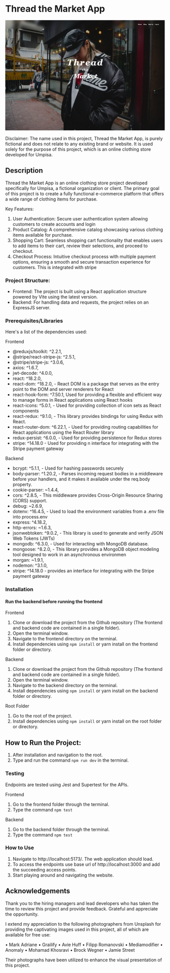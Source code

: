 # Thread the Market App

![Alt text](/thread-the-market.png?raw=true "Thread the Market")

Disclaimer: The name used in this project, Thread the Market App, is purely fictional and does not relate to any existing brand or website. It is used solely for the purpose of this project, which is an online clothing store developed for Umpisa.

## Description

Thread the Market App is an online clothing store project developed specifically for Umpisa, a fictional organization or client. The primary goal of this project is to create a fully functional e-commerce platform that offers a wide range of clothing items for purchase.

Key Features:

1. User Authentication: Secure user authentication system allowing customers to create accounts and login
2. Product Catalog: A comprehensive catalog showcasing various clothing items available for purchase.
3. Shopping Cart: Seamless shopping cart functionality that enables users to add items to their cart, review their selections, and proceed to checkout.
4. Checkout Process: Intuitive checkout process with multiple payment options, ensuring a smooth and secure transaction experience for customers. This is integrated with stripe

### Project Structure:

-   Frontend: The project is built using a React application structure powered by Vite using the latest version.
-   Backend: For handling data and requests, the project relies on an ExpressJS server.

### Prerequisites/Libraries

Here's a list of the dependencies used:

Frontend

-   @reduxjs/toolkit: ^2.2.1,
-   @stripe/react-stripe-js: ^2.5.1,
-   @stripe/stripe-js: ^3.0.6,
-   axios: ^1.6.7,
-   jwt-decode: ^4.0.0,
-   react: ^18.2.0,
-   react-dom: ^18.2.0, - React DOM is a package that serves as the entry point to the DOM and server renderers for React
-   react-hook-form: ^7.50.1, Used for providing a flexible and efficient way to manage forms in React applications using React hooks
-   react-icons: ^5.0.1, - Used for providing collection of icon sets as React components
-   react-redux: ^9.1.0, - This library provides bindings for using Redux with React.
-   react-router-dom: ^6.22.1, - Used for providing routing capabilities for React applications using the React Router library
-   redux-persist: ^6.0.0, - Used for providing persistence for Redux stores
-   stripe: ^14.18.0 - Used for providing n interface for integrating with the Stripe payment gateway

Backend

-   bcrypt: ^5.1.1, - Used for hashing passwords securely
-   body-parser: ^1.20.2, - Parses incoming request bodies in a middleware before your handlers, and it makes it available under the req.body property.
-   cookie-parser: ~1.4.4,
-   cors: ^2.8.5, - This middleware provides Cross-Origin Resource Sharing (CORS) support.
-   debug: ~2.6.9,
-   dotenv: ^16.4.5, - Used to load the environment variables from a .env file into process.env
-   express: ^4.18.2,
-   http-errors: ~1.6.3,
-   jsonwebtoken: ^9.0.2, - This library is used to generate and verify JSON Web Tokens (JWTs)
-   mongodb: ^6.3.0, - Used for interacting with MongoDB database.
-   mongoose: ^8.2.0, - This library provides a MongoDB object modeling tool designed to work in an asynchronous environmen
-   morgan: ~1.9.1,
-   nodemon: ^3.1.0,
-   stripe: ^14.18.0 - provides an interface for integrating with the Stripe payment gateway

### Installation

#### Run the backend before running the frontend

Frontend

1. Clone or download the project from the Github repository (The frontend and backend code are contained in a single folder).
2. Open the terminal window.
3. Navigate to the frontend directory on the terminal.
4. Install dependencies using <code>npm install</code> or yarn install on the frontend folder or directory.

Backend

1. Clone or download the project from the Github repository (The frontend and backend code are contained in a single folder).
2. Open the terminal window.
3. Navigate to the backend directory on the terminal.
4. Install dependencies using <code>npm install</code> or yarn install on the backend folder or directory.

Root Folder

1. Go to the root of the project.
2. Install dependencies using <code>npm install</code> or yarn install on the root folder or directory.

## How to Run the Project:

1. After installation and navigation to the root.
2. Type and run the command <code>npm run dev</code> in the terminal.

### Testing

Endpoints are tested using Jest and Supertest for the APIs.

Frontend

1. Go to the frontend folder through the terminal.
2. Type the command <code>npm test</code>

Backend

1. Go to the backend folder through the terminal.
2. Type the command <code>npm test</code>

### How to Use

1. Navigate to </code>http://localhost:5173/</code>. The web application should load.
2. To access the endpoints use base url of </code>http://localhost:3000</code> and add the succeeding access points.
3. Start playing around and navigating the website.

## Acknowledgements

Thank you to the hiring managers and lead developers who has taken the time to review this project and provide feedback. Grateful and appreciate the opportunity.

I extend my appreciation to the following photographers from Unsplash for providing the captivating images used in this project, all of which are available for free use:

• Mark Adriane
• Grailify
• Avie Huff
• Filipp Romanovski
• Mediamodifier
• Anomaly
• Mohamad Khosravi
• Brock Wegner
• Jamie Street

Their photographs have been utilized to enhance the visual presentation of this project.
